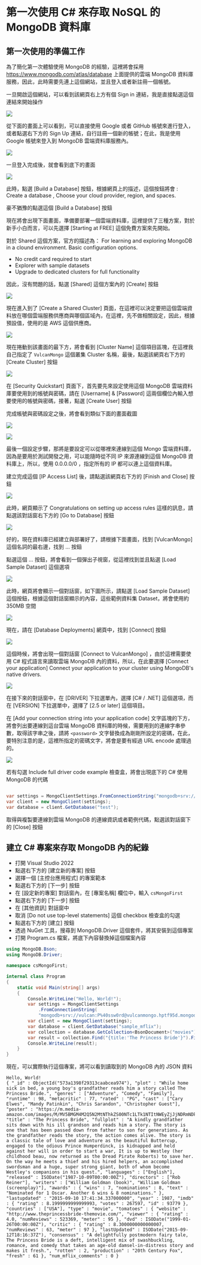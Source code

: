 # 第一次使用 C# 來存取 NoSQL 的 MongoDB 資料庫

## 第一次使用的準備工作

為了簡化第一次體驗使用 MongoDB 的經驗，這裡將會採用 https://www.mongodb.com/atlas/database 上面提供的雲端 MongoDB 資料庫服務，因此，此時需要先連上這個網站，並且登入或者新註冊一個帳號。

一旦開啟這個網站，可以看到該網頁右上方有個 Sign in 連結，我是直接點選這個連結來開始操作

![](../Images/net883.png)

從下面的畫面上可以看到，可以直接使用 Google 或者 GitHub 帳號來進行登入，或者點選右下方的 Sign Up 連結，自行註冊一個新的帳號；在此，我是使用 Google 帳號來登入到 MongoDB 雲端資料庫服務內。

![](../Images/net897.png)

一旦登入完成後，就會看到底下的畫面

![](../Images/net896.png)

此時，點選 [Build a Database] 按鈕，根據網頁上的描述，這個按鈕將會 : Create a database , Choose your cloud provider, region, and spaces.

豪不猶豫的點選這個 [Build a Database] 按鈕

現在將會出現下面畫面，準備要部署一個雲端資料庫，這裡提供了三種方案，對於新手小白而言，可以先選擇 [Starting at FREE] 這個免費方案來先開始。

對於 Shared 這個方案，官方的描述為： For learning and exploring MongoDB in a clound environment. Basic configuration options.

* No credit card required to start
* Explorer with sample datasets
* Upgrade to dedicated clusters for full functionality

因此，沒有問題的話，點選 [Shared] 這個方案內的 [Create] 按鈕

![](../Images/net895.png)

現在進入到了 [Create a Shared Cluster] 頁面，在這裡可以決定要把這個雲端資料放在哪個雲端服務供應商與哪個區域內，在這裡，先不做相關設定，因此，根據預設值，使用的是 AWS 這個供應商。

![](../Images/net894.png)

現在捲動到該畫面的最下方，將會看到 [Cluster Name] 這個項目區塊，在這裡我自己指定了 `VulcanMongo` 這個叢集 Cluster 名稱，最後，點選該網頁右下方的 [Create Cluster] 按鈕

![](../Images/net893.png)

在 [Security Quickstart] 頁面下，首先要先來設定使用這個 MongoDB 雲端資料庫要使用到的帳號與密碼，請在 [Username] & [Password] 這兩個欄位內輸入想要使用的帳號與密碼，接著，點選 [Create User] 按鈕

完成帳號與密碼設定之後，將會看到類似下面的畫面截圖

![](../Images/net892.png)

![](../Images/net891.png)

最後一個設定步驟，那將是要設定可以從哪裡來連線到這個 Mongo 雲端資料庫，因為是要用於測試開發之用，可以能隨時從不同 IP 來源連線到這個 MongoDB 資料庫上，所以，使用 0.0.0.0/0 ，指定所有的 IP 都可以連上這個資料庫。

建立完成這個 [IP Access List] 後，請點選該網頁右下方的 [Finish and Close] 按鈕

![](../Images/net890.png)

此時，網頁顯示了 Congratulations on setting up access rules 這樣的訊息，請點選該對話窗右下方的 [Go to Database] 按鈕

![](../Images/net889.png)

好的，現在資料庫已經建立與部署好了，請根據下面畫面，找到 [VulcanMongo] 這個名詞的最右邊，找到 ... 按鈕

點選這個 ... 按鈕，將會看到一個彈出子視窗，從這裡找到並且點選 [Load Sample Dataset] 這個選項

![](../Images/net888.png)

此時，網頁將會顯示一個對話窗，如下圖所示，請點選 [Load Sample Dataset] 這個按鈕，根據這個對話窗顯示的內容，這些範例資料集 Dataset，將會使用約 350MB 空間

![](../Images/net887.png)

現在，請在 [Database Deployments] 網頁中，找到 [Connect] 按鈕

![](../Images/net886.png)

這個時候，將會出現一個對話窗 [Connect to VulcanMongo] ，由於這裡需要使用 C# 程式語言來讀取雲端 MongoDB 內的資料，所以，在此要選擇 [Connect your application] Connect your application to your cluster using MongoDB's native drivers.

![](../Images/net885.png)

在接下來的對話窗中，在 [DRIVER] 下拉選單內，選擇 [C# / .NET] 這個選項，而在 [VERSION] 下拉選單中，選擇了 [2.5 or later] 這個項目。

在 [Add your connection string into your application code] 文字區塊的下方，將會列出要連線到這台雲端 MongoDB 資料庫的時候，需要用到的連線字串參數，取得該字串之後，請將 `<password>` 文字替換成為剛剛所設定的密碼，在此，要特別注意的是，這裡所指定的密碼文字，將會是要有經過 URL encode 處理過的。

![](../Images/net884.png)

若有勾選 Include full driver code example 檢查盒，將會出現底下的 C# 使用 MongoDB 的代碼

```csharp

var settings = MongoClientSettings.FromConnectionString("mongodb+srv://vulcan:<password>@vulcanmongo.hptf95d.mongodb.net/?retryWrites=true&w=majority");
var client = new MongoClient(settings);
var database = client.GetDatabase("test");

```

取得與複製要連線到雲端 MongoDB 的連線資訊或者範例代碼，點選該對話窗下的 [Close] 按鈕

## 建立 C# 專案來存取 MongoDB 內的紀錄

* 打開 Visual Studio 2022
* 點選右下方的 [建立新的專案] 按鈕
* 選擇一個 [主控台應用程式] 的專案範本
* 點選右下方的 [下一步] 按鈕
* 在 [設定新的專案] 對話窗內，在 [專案名稱] 欄位中，輸入 `csMongoFirst`
* 點選右下方的 [下一步] 按鈕
* 在 [其他資訊] 對話窗中
* 取消 [Do not use top-level statements] 這個 checkbox 檢查盒的勾選
* 點選右下方的 [建立] 按鈕
* 透過 NuGet 工具，搜尋到 MongoDB.Driver 這個套件，將其安裝到這個專案
* 打開 Program.cs 檔案，將底下內容替換掉這個檔案內容

```csharp
using MongoDB.Bson;
using MongoDB.Driver;

namespace csMongoFirst;

internal class Program
{
    static void Main(string[] args)
    {
        Console.WriteLine("Hello, World!");
        var settings = MongoClientSettings
            .FromConnectionString(
            "mongodb+srv://vulcan:P%40ssw0rd@vulcanmongo.hptf95d.mongodb.net/?retryWrites=true&w=majority");
        var client = new MongoClient(settings);
        var database = client.GetDatabase("sample_mflix");
        var collection = database.GetCollection<BsonDocument>("movies");
        var result = collection.Find("{title:'The Princess Bride'}").FirstOrDefault();
        Console.WriteLine(result);
    }
}
```

現在，可以實際執行這個專案，將可以看到讀取到的 MongoDB 內的 JSON 資料

```
Hello, World!
{ "_id" : ObjectId("573a1398f29313caabcea974"), "plot" : "While home sick in bed, a young boy's grandfather reads him a story called The Princess Bride.", "genres" : ["Adventure", "Comedy", "Family"], "runtime" : 98, "metacritic" : 77, "rated" : "PG", "cast" : ["Cary Elwes", "Mandy Patinkin", "Chris Sarandon", "Christopher Guest"], "poster" : "https://m.media-amazon.com/images/M/MV5BMGM4M2Q5N2MtNThkZS00NTc1LTk1NTItNWEyZjJjNDRmNDk5XkEyXkFqcGdeQXVyMjA0MDQ0Mjc@._V1_SY1000_SX677_AL_.jpg", "title" : "The Princess Bride", "fullplot" : "A kindly grandfather sits down with his ill grandson and reads him a story. The story is one that has been passed down from father to son for generations. As the grandfather reads the story, the action comes alive. The story is a classic tale of love and adventure as the beautiful Buttercup, engaged to the odious Prince Humperdinck, is kidnapped and held against her will in order to start a war, It is up to Westley (her childhood beau, now returned as the Dread Pirate Roberts) to save her. On the way he meets a thief and his hired helpers, an accomplished swordsman and a huge, super strong giant, both of whom become Westley's companions in his quest.", "languages" : ["English"], "released" : ISODate("1987-10-09T00:00:00Z"), "directors" : ["Rob Reiner"], "writers" : ["William Goldman (book)", "William Goldman (screenplay)"], "awards" : { "wins" : 7, "nominations" : 8, "text" : "Nominated for 1 Oscar. Another 6 wins & 8 nominations." }, "lastupdated" : "2015-09-10 17:41:34.337000000", "year" : 1987, "imdb" : { "rating" : 8.1999999999999993, "votes" : 267597, "id" : 93779 }, "countries" : ["USA"], "type" : "movie", "tomatoes" : { "website" : "http://www.theprincessbride-themovie.com/", "viewer" : { "rating" : 4.0, "numReviews" : 523369, "meter" : 95 }, "dvd" : ISODate("1999-01-26T00:00:00Z"), "critic" : { "rating" : 8.3000000000000007, "numReviews" : 63, "meter" : 97 }, "lastUpdated" : ISODate("2015-09-12T18:16:37Z"), "consensus" : "A delightfully postmodern fairy tale, The Princess Bride is a deft, intelligent mix of swashbuckling, romance, and comedy that takes an age-old damsel-in-distress story and makes it fresh.", "rotten" : 2, "production" : "20th Century Fox", "fresh" : 61 }, "num_mflix_comments" : 0 }
```


